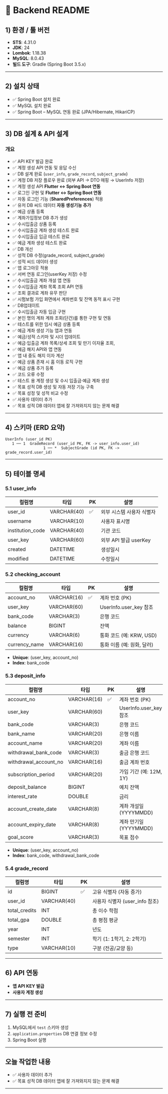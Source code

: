 # 📌 Backend README

## 1) 환경 / 툴 버전

* **STS**: 4.31.0
* **JDK**: 24
* **Lombok**: 1.18.38
* **MySQL**: 8.0.43
* **빌드 도구**: Gradle (Spring Boot 3.5.x)

---

## 2) 설치 상태

* ✅ Spring Boot 설치 완료
* ✅ MySQL 설치 완료
* ✅ Spring Boot – MySQL 연동 완료 (JPA/Hibernate, HikariCP)

---

## 3) DB 설계 & API 설계

### 개요

* ✅ API KEY 발급 완료
* ✅ 계정 생성 API 연동 및 응답 수신
* ✅ DB 설계 완료 (`user_info`, `grade_record`, `subject_grade`)
* ✅ 계정 DB 저장 플로우 완료 (외부 API → DTO 매핑 → UserInfo 저장)
* ✅ 계정 생성 API **Flutter ↔ Spring Boot 연동**
* ✅ 로그인 구현 및 **Flutter ↔ Spring Boot 연동**
* ✅ 자동 로그인 기능 (**SharedPreferences**) 적용
* ✅ 유저 DB 씨드 데이터 **자동 생성기능 추가**
* ✅ 예금 상품 등록
* ✅ 계좌가입정보 DB 추가 생성
* ✅ 수시입출금 상품 등록
* ✅ 수시입출금 계좌 생성 테스트 완료
* ✅ 수시입출금 입금 테스트 완료
* ✅ 예금 계좌 생성 테스트 완료
* ✅ DB 개선
* ✅ 성적 DB 수정(grade\_record, subject\_grade)
* ✅ 성적 씨드 데이터 생성
* ✅ 앱 로그아웃 적용
* ✅ 서버 연동 로그인(userKey 저장) 수정
* ✅ 수시입출금 계좌 개설 앱 연동
* ✅ 수시입출금 계좌 목록 조회 API 연동
* ✅ 조회 결과로 계좌 유무 판단
* ✅ 시험보험 가입 화면에서 계좌번호 및 잔액 동적 표시 구현
* ✅ DB업데이트
* ✅ 수시입출금 자동 입금 구현
* ✅ 본인 명의 계좌 계좌 조회(단건)를 통한 구현 및 연동
* ✅ 테스트를 위한 임시 예금 상품 등록
* ✅ 예금 계좌 생성 기능 앱과 연동
* ✅ 예금/성적 스키마 및 시더 업데이트
* ✅ 예금·입출금 계좌 목록/상세 조회 및 만기 이자율 조회,
* ✅ 예금 해지 API와 앱 연동
* ✅ 앱 내 중도 해지 이자 계산
* ✅ 예금 상품 존재 시 홈 이동 로직 구현
* ✅ 예금 상품 추가 등록
* ✅ 코드 오류 수정
* ✅ 테스트 용 계정 생성 및 수시 입출금·예금 계좌 생성
* ✅ 목표 성적 DB 생성 및 자동 저장 기능 구축
* ✅ 목표 성정 및 성적 비교 수정
* ✅ 사용자 데이터 추가
* ✅ 목표 성적 DB 데이터 앱에 잘 가져와지지 않는 문제 해결 

---

## 4) 스키마 (ERD 요약)

```
UserInfo (user_id PK)
   1 ── 1  GradeRecord (user_id PK, FK -> user_info.user_id)
                 1 ── *  SubjectGrade (id PK, FK -> grade_record.user_id)
```

---

## 5) 테이블 명세

### 5.1 user\_info

| 컬럼명               | 타입          | PK | 설명                |
| ----------------- | ----------- | -- | ----------------- |
| user\_id          | VARCHAR(40) | ✅  | 외부 시스템 사용자 식별자    |
| username          | VARCHAR(10) |    | 사용자 표시명           |
| institution\_code | VARCHAR(40) |    | 기관 코드             |
| user\_key         | VARCHAR(60) |    | 외부 API 발급 userKey |
| created           | DATETIME    |    | 생성일시              |
| modified          | DATETIME    |    | 수정일시              |

### 5.2 checking\_account

| 컬럼명            | 타입          | PK | 설명                    |
| -------------- | ----------- | -- | --------------------- |
| account\_no    | VARCHAR(16) | ✅  | 계좌 번호 (PK)            |
| user\_key      | VARCHAR(60) |    | UserInfo.user\_key 참조 |
| bank\_code     | VARCHAR(3)  |    | 은행 코드                 |
| balance        | BIGINT      |    | 잔액                    |
| currency       | VARCHAR(6)  |    | 통화 코드 (예: KRW, USD)   |
| currency\_name | VARCHAR(16) |    | 통화 이름 (예: 원화, 달러)     |

* **Unique**: (user\_key, account\_no)
* **Index**: bank\_code

### 5.3 deposit\_info

| 컬럼명                     | 타입          | PK | 설명                    |
| ----------------------- | ----------- | -- | --------------------- |
| account\_no             | VARCHAR(16) | ✅  | 계좌 번호 (PK)            |
| user\_key               | VARCHAR(60) |    | UserInfo.user\_key 참조 |
| bank\_code              | VARCHAR(3)  |    | 은행 코드                 |
| bank\_name              | VARCHAR(20) |    | 은행 이름                 |
| account\_name           | VARCHAR(20) |    | 계좌 이름                 |
| withdrawal\_bank\_code  | VARCHAR(3)  |    | 출금 은행 코드              |
| withdrawal\_account\_no | VARCHAR(16) |    | 출금 계좌 번호              |
| subscription\_period    | VARCHAR(20) |    | 가입 기간 (예: 12M, 1Y)    |
| deposit\_balance        | BIGINT      |    | 예치 잔액                 |
| interest\_rate          | DOUBLE      |    | 금리                    |
| account\_create\_date   | VARCHAR(8)  |    | 계좌 개설일 (YYYYMMDD)     |
| account\_expiry\_date   | VARCHAR(8)  |    | 계좌 만기일 (YYYYMMDD)     |
| goal\_score             | VARCHAR(3)  |    | 목표 점수                 |

* **Unique**: (user\_key, account\_no)
* **Index**: bank\_code, withdrawal\_bank\_code

### 5.4 grade\_record

| 컬럼명            | 타입          | PK | 설명                      |
| -------------- | ----------- | -- | ----------------------- |
| id             | BIGINT      | ✅  | 고유 식별자 (자동 증가)          |
| user\_id       | VARCHAR(40) |    | 사용자 식별자 (user\_info 참조) |
| total\_credits | INT         |    | 총 이수 학점                 |
| total\_gpa     | DOUBLE      |    | 총 평점 평균                 |
| year           | INT         |    | 년도                      |
| semester       | INT         |    | 학기 (1: 1학기, 2: 2학기)     |
| type           | VARCHAR(10) |    | 구분 (전공/교양 등)            |

---

## 6) API 연동

* **앱 API KEY 발급**
* **사용자 계정 생성**

---

## 7) 실행 전 준비

1. MySQL에서 `test` 스키마 생성
2. `application.properties` DB 연결 정보 수정
3. Spring Boot 실행

---

## 오늘 작업한 내용

* ✅ 사용자 데이터 추가
* ✅ 목표 성적 DB 데이터 앱에 잘 가져와지지 않는 문제 해결 

---
